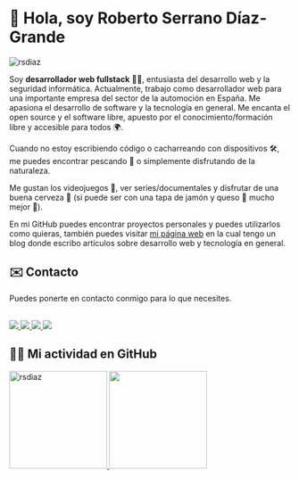 <h1 align="left">👋 Hola, soy Roberto Serrano Díaz-Grande</h1>
<p align="left"> 
  <img src="https://komarev.com/ghpvc/?username=rsdiaz&style=for-the-badge" alt="rsdiaz" />
</p>

Soy **desarrollador web fullstack** 👨‍💻, entusiasta del desarrollo web y la seguridad informática. Actualmente, trabajo como desarrollador web para una importante empresa del sector de la automoción en España. Me apasiona el desarrollo de software y la tecnología en general. Me encanta el open source y el software libre, apuesto por el conocimiento/formación libre y accesible para todos 🌍.


Cuando no estoy escribiendo código o cacharreando con dispositivos 🛠, me puedes encontrar pescando 🎣 o simplemente disfrutando de la naturaleza.

Me gustan los videojuegos 👾, ver series/documentales y disfrutar de una buena cerveza 🍺 (si puede ser con una tapa de jamón y queso 🧀 mucho mejor 🤣).


En mi GitHub puedes encontrar proyectos personales y puedes utilizarlos como quieras, también puedes visitar [mi página web](https://robertoserrano.pro) en la cual tengo un blog donde escribo artículos sobre desarrollo web y tecnología en general.

<h2 align="left">✉️ Contacto</h2>
Puedes ponerte en contacto conmigo para lo que necesites.
<br />
<br />
<p>
  <a href="https://github.com/rsdiaz">
    <img src="https://img.icons8.com/color/48/000000/github--v1.png"/>
  </a>
  <a href="https://twitter.com/rovbeat">
    <img src="https://img.icons8.com/color/48/000000/twitter-circled--v1.png"/>
  </a>
  <a href="www.linkedin.com/in/roberto-serrano-diaz-grande">
    <img src="https://img.icons8.com/color/48/000000/linkedin-circled--v1.png"/>
  </a>
  <a href="https://steamcommunity.com/id/gamerys">
    <img src="https://img.icons8.com/fluency/48/000000/steam.png"/>
  </a>
</p>

<h2>🙋‍♂️ Mi actividad en GitHub</h2>

<p>
  <a href="https://github-readme-stats.vercel.app/api?username=rsdiaz&show_icons=true&theme=vue-dark">
    <img loading="lazy" src="https://github-readme-stats.vercel.app/api?username=rsdiaz&show_icons=true&theme=vue-dark" height="175" alt="rsdiaz"/>
  </a> 
   <a href="https://github-readme-stats.vercel.app/api/top-langs/?username=rsdiaz&theme=vue-dark&layout=compact">
    <img loading="lazy" src="https://github-readme-stats.vercel.app/api/top-langs/?username=rsdiaz&theme=vue-dark&layout=compact" height="175"/>
  </a> 
</p>

<!--
**rsdiaz/rsdiaz** is a ✨ _special_ ✨ repository because its `README.md` (this file) appears on your GitHub profile.

Here are some ideas to get you started:

- 🔭 I’m currently working on ...
- 🌱 I’m currently learning ...
- 👯 I’m looking to collaborate on ...
- 🤔 I’m looking for help with ...
- 💬 Ask me about ...
- 📫 How to reach me: ...
- 😄 Pronouns: ...
- ⚡ Fun fact: ...
-->
